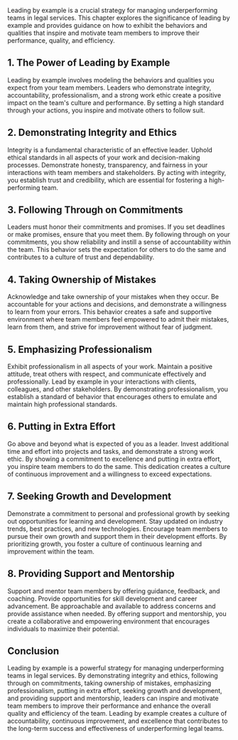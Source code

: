 
Leading by example is a crucial strategy for managing underperforming teams in legal services. This chapter explores the significance of leading by example and provides guidance on how to exhibit the behaviors and qualities that inspire and motivate team members to improve their performance, quality, and efficiency.

## 1\. The Power of Leading by Example

Leading by example involves modeling the behaviors and qualities you expect from your team members. Leaders who demonstrate integrity, accountability, professionalism, and a strong work ethic create a positive impact on the team's culture and performance. By setting a high standard through your actions, you inspire and motivate others to follow suit.

## 2\. Demonstrating Integrity and Ethics

Integrity is a fundamental characteristic of an effective leader. Uphold ethical standards in all aspects of your work and decision-making processes. Demonstrate honesty, transparency, and fairness in your interactions with team members and stakeholders. By acting with integrity, you establish trust and credibility, which are essential for fostering a high-performing team.

## 3\. Following Through on Commitments

Leaders must honor their commitments and promises. If you set deadlines or make promises, ensure that you meet them. By following through on your commitments, you show reliability and instill a sense of accountability within the team. This behavior sets the expectation for others to do the same and contributes to a culture of trust and dependability.

## 4\. Taking Ownership of Mistakes

Acknowledge and take ownership of your mistakes when they occur. Be accountable for your actions and decisions, and demonstrate a willingness to learn from your errors. This behavior creates a safe and supportive environment where team members feel empowered to admit their mistakes, learn from them, and strive for improvement without fear of judgment.

## 5\. Emphasizing Professionalism

Exhibit professionalism in all aspects of your work. Maintain a positive attitude, treat others with respect, and communicate effectively and professionally. Lead by example in your interactions with clients, colleagues, and other stakeholders. By demonstrating professionalism, you establish a standard of behavior that encourages others to emulate and maintain high professional standards.

## 6\. Putting in Extra Effort

Go above and beyond what is expected of you as a leader. Invest additional time and effort into projects and tasks, and demonstrate a strong work ethic. By showing a commitment to excellence and putting in extra effort, you inspire team members to do the same. This dedication creates a culture of continuous improvement and a willingness to exceed expectations.

## 7\. Seeking Growth and Development

Demonstrate a commitment to personal and professional growth by seeking out opportunities for learning and development. Stay updated on industry trends, best practices, and new technologies. Encourage team members to pursue their own growth and support them in their development efforts. By prioritizing growth, you foster a culture of continuous learning and improvement within the team.

## 8\. Providing Support and Mentorship

Support and mentor team members by offering guidance, feedback, and coaching. Provide opportunities for skill development and career advancement. Be approachable and available to address concerns and provide assistance when needed. By offering support and mentorship, you create a collaborative and empowering environment that encourages individuals to maximize their potential.

## Conclusion

Leading by example is a powerful strategy for managing underperforming teams in legal services. By demonstrating integrity and ethics, following through on commitments, taking ownership of mistakes, emphasizing professionalism, putting in extra effort, seeking growth and development, and providing support and mentorship, leaders can inspire and motivate team members to improve their performance and enhance the overall quality and efficiency of the team. Leading by example creates a culture of accountability, continuous improvement, and excellence that contributes to the long-term success and effectiveness of underperforming legal teams.
